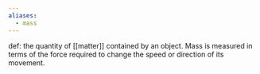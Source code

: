 ```yaml
---
aliases:
  - mass
---
```

def: the quantity of [[matter]] contained by an object. Mass is measured in terms of the force required to change the speed or direction of its movement.